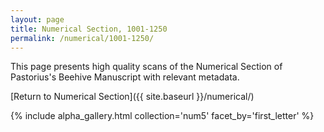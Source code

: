 ```yaml
---
layout: page
title: Numerical Section, 1001-1250
permalink: /numerical/1001-1250/
---
```


This page presents high quality scans of the Numerical Section of Pastorius's Beehive Manuscript with relevant metadata.

[Return to Numerical Section]({{ site.baseurl }}/numerical/)

{% include alpha_gallery.html collection='num5' facet_by='first_letter' %}
